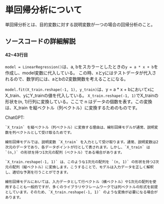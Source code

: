 # 単回帰分析について
単回帰分析とは、目的変数に対する説明変数が一つの場合の回帰分析のこと。

## ソースコードの詳細解説
#### 42~43行目
`model = LinearRegression()`は、a, bをスカラーとしたときの`y = a * x + b`を作成し、model変数に代入している。
この時、xとyにはテストデータが代入されるので、数学的には、aとbの2変数関数を考えることになる。

`model.fit(X_train.reshape(-1, 1), y_train)`は、y = a * x + bにおいてxにX_train、yにY_trainの値を代入している。
`X_train.reshape(-1, 1)`でX_trainの形状を(n, 1)行列に変換している。ここで n はデータの個数を表す。この変換は、X_train を縦ベクトル（列ベクトル）に変換するためのものです。

ChatGPT:
```
`X_train` を縦ベクトル（列ベクトル）に変換する理由は、線形回帰モデルが通常、説明変数を列ベクトルとして受け取るためです。

線形回帰モデルでは、説明変数 `X_train` を入力として受け取ります。通常、説明変数は2次元のデータであり、各データポイントが行として表されます。しかし、`X_train` は `(n,)` の形状を持つ1次元の配列（ベクトル）である場合があります。

`X_train.reshape(-1, 1)` は、このような1次元の配列を `(n, 1)` の形状を持つ2次元の配列（縦ベクトル）に変換します。こうすることで、モデルは入力データを正しく解釈し、適切な予測を行うことができます。

線形回帰モデルにおいては、入力データとして行ベクトル（横ベクトル）や1次元の配列を使用することも一般的ですが、多くのライブラリやフレームワークでは列ベクトルの形式を前提としています。そのため、`X_train.reshape(-1, 1)` のような変換が必要になる場合があります。
```